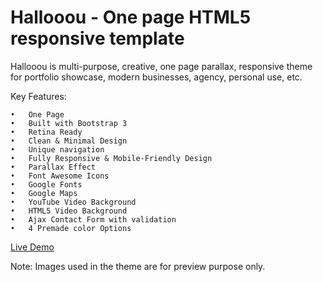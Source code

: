 # Hallooou - One page HTML5 responsive template

Hallooou is multi-purpose, creative, one page parallax, responsive theme for portfolio showcase, modern businesses, agency, personal use, etc.

Key Features:

	•	One Page
	•	Built with Bootstrap 3
	•	Retina Ready
	•	Clean & Minimal Design
	•	Unique navigation
	•	Fully Responsive & Mobile-Friendly Design
	•	Parallax Effect
	•	Font Awesome Icons
	•	Google Fonts
	•	Google Maps
	•	YouTube Video Background
	•	HTML5 Video Background
	•	Ajax Contact Form with validation
	•	4 Premade color Options


[Live Demo](http://bit.ly/ht_preview)

Note: Images used in the theme are for preview purpose only.
